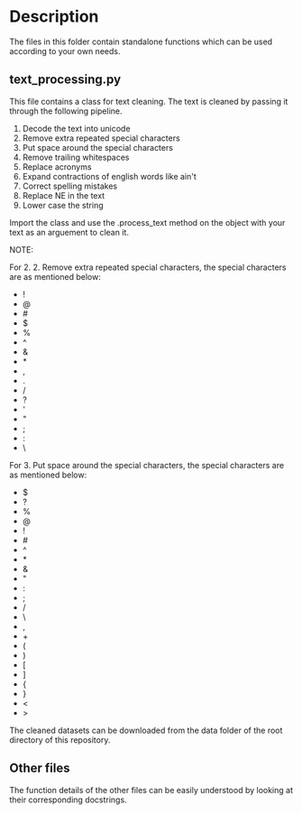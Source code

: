 # Description

The files in this folder contain standalone functions which can be used according to your own needs.

## text_processing.py

This file contains a class for text cleaning.
The text is cleaned by passing it through the following pipeline.

1. Decode the text into unicode
2. Remove extra repeated special characters
3. Put space around the special characters
4. Remove trailing whitespaces
5. Replace acronyms
6. Expand contractions of english words like ain't
7. Correct spelling mistakes
8. Replace NE in the text
9. Lower case the string

Import the class and use the .process_text method on the object with your text as an arguement to clean it.

NOTE:

For 2. 2. Remove extra repeated special characters, the special characters are as mentioned below:

* !
* @
* \#
* $
* %
* ^
* &
* \*
* ,
* .
* /
* ?
* '
* "
* ;
* :
* \

For 3. Put space around the special characters, the special characters are as mentioned below:

* $
* ?
* %
* @
* !
* \#
* ^
* \*
* &
* "
* :
* ;
* /
* \
* ,
* \+
* (
* )
* [
* ]
* {
* }
* <
* \>

The cleaned datasets can be downloaded from the data folder of the root directory of this repository.


## Other files

The function details of the other files can be easily understood by looking at their corresponding docstrings.